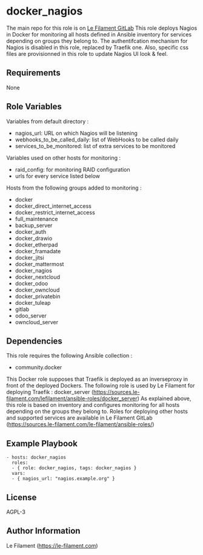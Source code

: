 docker_nagios
=============

The main repo for this role is on [Le Filament GitLab](https://sources.le-filament.com/lefilament/ansible-roles/docker_nagios.git)
This role deploys Nagios in Docker for monitoring all hosts defined in Ansible inventory for services depending on groups they belong to.
The authentifcation mechanism for Nagios is disabled in this role, replaced by Traefik one.
Also, specific css files are provisionned in this role to update Nagios UI look & feel.

Requirements
------------

None

Role Variables
--------------

Variables from default directory :
* nagios_url: URL on which Nagios will be listening
* webhooks_to_be_called_daily: list of WebHooks to be called daily
* services_to_be_monitored: list of extra services to be monitored

Variables used on other hosts for monitoring :
* raid_config: for monitoring RAID configuration
* urls for every service listed below

Hosts from the following groups added to monitoring :
* docker
* docker_direct_internet_access
* docker_restrict_internet_access
* full_maintenance
* backup_server
* docker_auth
* docker_drawio
* docker_etherpad
* docker_framadate
* docker_jitsi
* docker_mattermost
* docker_nagios
* docker_nextcloud
* docker_odoo
* docker_owncloud
* docker_privatebin
* docker_tuleap
* gitlab
* odoo_server
* owncloud_server

Dependencies
------------

This role requires the following Ansible collection :
* community.docker

This Docker role supposes that Traefik is deployed as an inverseproxy in front of the deployed Dockers.
The following role is used by Le Filament for deploying Traefik : docker_server (https://sources.le-filament.com/lefilament/ansible-roles/docker_server)
As explained above, this role is based on inventory and configures monitoring for all hosts depending on the groups they belong to. Roles for deploying other hosts and supported services are available in Le Filament GitLab (https://sources.le-filament.com/le-filament/ansible-roles/)

Example Playbook
----------------

    - hosts: docker_nagios
      roles:
      - { role: docker_nagios, tags: docker_nagios }
      vars:
      - { nagios_url: "nagios.example.org" }

License
-------

AGPL-3

Author Information
------------------

Le Filament (https://le-filament.com)
